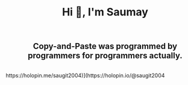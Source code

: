 <ul align="center">
  <summary><h1 style="display: inline-block">Hi 👋, I'm Saumay</h1></summary>
</ul>
</div>
<div id="user-content">
  <ul align="center">
    <summary><h2 style="display: inline-block">Copy-and-Paste was programmed by programmers for programmers actually.</h2></summary>
  </ul>
</div>
<div>
    https://holopin.me/saugit2004)](https://holopin.io/@saugit2004
</div>

